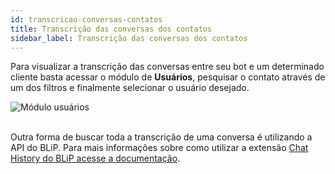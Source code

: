 ```yaml
---
id: transcricao-conversas-contatos
title: Transcrição das conversas dos contatos
sidebar_label: Transcrição das conversas dos contatos
---
```


Para visualizar a transcrição das conversas entre seu bot e um determinado cliente basta acessar o módulo de **Usuários**, pesquisar o contato através de um dos filtros e finalmente selecionar o usuário desejado.

![Módulo usuários](/img/management/management-transcricao-conversas-contatos-1.png)<br><br>

Outra forma de buscar toda a transcrição de uma conversa é utilizando a API do BLiP. Para mais informações sobre como utilizar a extensão [Chat History do BLiP acesse a documentação](https://docs.blip.ai/#chat-history).
